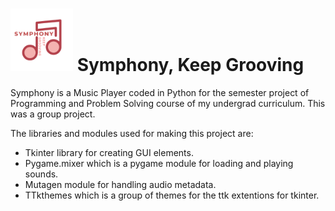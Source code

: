 # <img src="symphony500.png" height="100" width="100"> Symphony, Keep Grooving
 Symphony is a Music Player coded in Python for the semester project of Programming and Problem Solving course of my undergrad curriculum.
This was a group project.

The libraries and modules used for making this project are:
- Tkinter library for creating GUI elements.
- Pygame.mixer which is a pygame module for loading and playing sounds.
- Mutagen module for handling audio metadata.
- TTkthemes which is a group of themes for the ttk extentions for tkinter.
